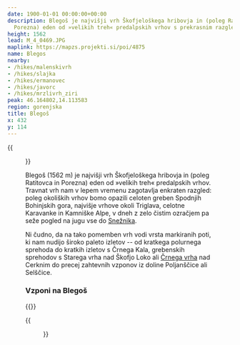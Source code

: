 ```yaml
---
date: 1900-01-01 00:00:00+00:00
description: Blegoš je najvišji vrh Škofjeloškega hribovja in (poleg Ratitovca in
  Porezna) eden od »velikih treh« predalpskih vrhov s prekrasnim razgledom.
height: 1562
lead: M_4_0469.JPG
maplink: https://mapzs.projekti.si/poi/4875
name: Blegos
nearby:
- /hikes/malenskivrh
- /hikes/slajka
- /hikes/ermanovec
- /hikes/javorc
- /hikes/mrzlivrh_ziri
peak: 46.164802,14.113583
region: gorenjska
title: Blegoš
x: 432
y: 114
---
```

{{<figure src="M_4_0469.JPG">}}

Blegoš (1562 m) je najvišji vrh Škofjeloškega hribovja in (poleg Ratitovca in Porezna) eden od »velikih treh« predalpskih vrhov. Travnat vrh nam v lepem vremenu zagotavlja enkraten razgled: poleg okoliških vrhov bomo opazili celoten greben Spodnjih Bohinjskih gora, najvišje vrhove okoli Triglava, celotne Karavanke in Kamniške Alpe, v dneh z zelo čistim ozračjem pa seže pogled na jugu vse do [Snežnika](../sneznik).

Ni čudno, da na tako pomemben vrh vodi vrsta markiranih poti, ki nam nudijo široko paleto izletov -- od kratkega polurnega sprehoda do kratkih izletov s Črnega Kala, grebenskih sprehodov s Starega vrha nad Škofjo Loko ali [Črnega vrha](../crnivrhcerkno) nad Cerknim do precej zahtevnih vzponov iz doline Poljanščice ali Selščice.

### Vzponi na Blegoš

{{<multipath-hike-list>}}

{{<figure src="Razgled_Blegos.jpg" caption="Pogled proti severu na greben Spodnjih Bohinjskih gora" caption-position="bottom">}}
